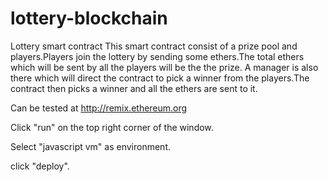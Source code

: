 # lottery-blockchain
Lottery smart contract
This smart contract consist of a prize pool and players.Players join the lottery by sending some ethers.The total ethers which will be sent by all the players will be the the prize. A manager is also there which will direct the contract to pick a winner from the players.The contract then picks a winner and all the ethers are sent to it. 

Can be tested at http://remix.ethereum.org

Click "run" on the top right corner of the window.

Select "javascript vm" as environment.

click "deploy".
